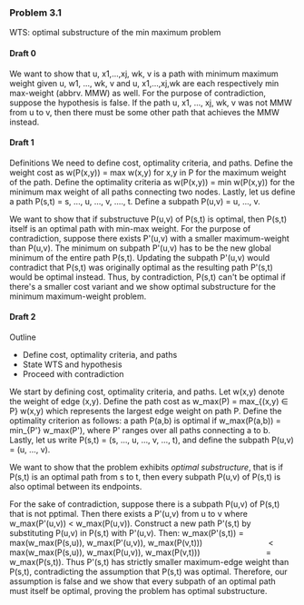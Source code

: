 ### Problem 3.1
WTS: optimal substructure of the min maximum problem

#### Draft 0
We want to show that u, x1,...,xj, wk, v is a path with minimum maximum weight given u, w1, ..., wk, v and u, x1,...,xj,wk are each respectively min max-weight (abbrv. MMW) as well. For the purpose of contradiction, suppose the hypothesis is false. If the path u, x1, ..., xj, wk, v was not MMW from u to v, then there must be some other path that achieves the MMW instead. 

#### Draft 1
Definitions
We need to define cost, optimality criteria, and paths. Define the weight cost as w(P(x,y)) = max w(x,y) for x,y in P for the maximum weight of the path. Define the optimality criteria as w(P(x,y)) = min w(P(x,y)) for the minimum max weight of all paths connecting two nodes. Lastly, let us define a path P(s,t) = s, ..., u, ..., v, ...., t. Define a subpath P(u,v) = u, ..., v. 

We want to show that if substructuve P(u,v) of P(s,t) is optimal, then P(s,t) itself is an optimal path with min-max weight. For the purpose of contradiction, suppose there exists P'(u,v) with a smaller maximum-weight than P(u,v). The minimum on subpath P'(u,v) has to be the new global minimum of the entire path P(s,t). Updating the subpath P'(u,v) would contradict that P(s,t) was originally optimal as the resulting path P'(s,t) would be optimal instead. Thus, by contradiction, P(s,t) can't be optimal if there's a smaller cost variant and we show optimal substructure for the minimum maximum-weight problem. 

#### Draft 2
Outline
- Define cost, optimality criteria, and paths
- State WTS and hypothesis
- Proceed with contradiction

We start by defining cost, optimality criteria, and paths. Let w(x,y) denote the weight of edge (x,y). 
Define the path cost as w_max(P) = max_{(x,y) ∈ P} w(x,y) which represents the largest edge weight on path P.
Define the optimality criterion as follows: a path P(a,b) is optimal if w_max(P(a,b)) = min_{P'} w_max(P'), 
where P' ranges over all paths connecting a to b. Lastly, let us write P(s,t) = (s, …, u, …, v, …, t), and define the subpath P(u,v) = (u, …, v). 

We want to show that the problem exhibits *optimal substructure*, that is if P(s,t) is an optimal path from s to t, then every subpath P(u,v) of P(s,t) is also optimal between its endpoints.

For the sake of contradiction, suppose there is a subpath P(u,v) of P(s,t) that is not pptimal. Then there exists a P'(u,v) from u to v where w_max(P'(u,v)) < w_max(P(u,v)). Construct a new path P'(s,t) by substituting P(u,v) in P(s,t) with P'(u,v). Then: 
            w_max(P'(s,t)) = max(w_max(P(s,u)), w_max(P'(u,v)), w_max(P(v,t))) 
                    < max(w_max(P(s,u)), w_max(P(u,v)), w_max(P(v,t))) 
                    = w_max(P(s,t)).
Thus P'(s,t) has strictly smaller maximum-edge weight than P(s,t), contradicting the assumption that P(s,t) was optimal.  Therefore, our assumption is false and we show that every subpath of an optimal path must itself be optimal, proving the problem has optimal substructure.



